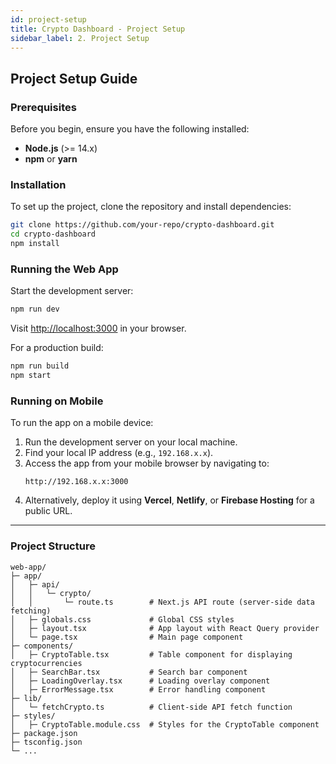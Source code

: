 ```yaml
---
id: project-setup
title: Crypto Dashboard - Project Setup
sidebar_label: 2. Project Setup
---
```


## Project Setup Guide

### Prerequisites

Before you begin, ensure you have the following installed:

- **Node.js** (>= 14.x)
- **npm** or **yarn**

### Installation

To set up the project, clone the repository and install dependencies:

```bash
git clone https://github.com/your-repo/crypto-dashboard.git
cd crypto-dashboard
npm install
```

### Running the Web App

Start the development server:

```bash
npm run dev
```

Visit [http://localhost:3000](http://localhost:3000) in your browser.

For a production build:

```bash
npm run build
npm start
```

### Running on Mobile

To run the app on a mobile device:

1. Run the development server on your local machine.
2. Find your local IP address (e.g., `192.168.x.x`).
3. Access the app from your mobile browser by navigating to:
   ```
   http://192.168.x.x:3000
   ```
4. Alternatively, deploy it using **Vercel**, **Netlify**, or **Firebase Hosting** for a public URL.

---

### Project Structure

```
web-app/
├─ app/
│   ├─ api/
│   │   └─ crypto/
│   │       └─ route.ts        # Next.js API route (server-side data fetching)
│   ├─ globals.css             # Global CSS styles
│   ├─ layout.tsx              # App layout with React Query provider
│   └─ page.tsx                # Main page component
├─ components/
│   ├─ CryptoTable.tsx         # Table component for displaying cryptocurrencies
│   ├─ SearchBar.tsx           # Search bar component
│   ├─ LoadingOverlay.tsx      # Loading overlay component
│   ├─ ErrorMessage.tsx        # Error handling component
├─ lib/
│   └─ fetchCrypto.ts          # Client-side API fetch function
├─ styles/
│   ├─ CryptoTable.module.css  # Styles for the CryptoTable component
├─ package.json
├─ tsconfig.json
└─ ...
```
